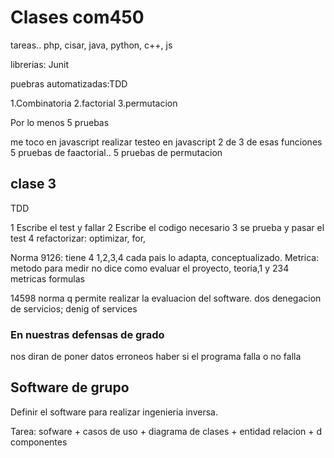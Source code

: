 # Clases com450

tareas.. php, cisar, java, python, c++, js

librerias: Junit

puebras automatizadas:TDD

1.Combinatoria
2.factorial
3.permutacion

Por lo menos 5 pruebas 

me toco en javascript realizar testeo en javascript
2 de 3 de esas funciones 
5 pruebas de faactorial.. 
5 pruebas de permutacion

## clase 3

TDD

1 Escribe el test y fallar
2 Escribe el codigo necesario 
3 se prueba y pasar el test
4 refactorizar: optimizar, for, 

Norma 9126: tiene 4 1,2,3,4
cada pais lo adapta, conceptualizado. Metrica: metodo para medir
no dice como evaluar el proyecto, teoria,1 y 234 metricas formulas 

14598 norma q permite realizar la evaluacion del software. 
dos denegacion de servicios; denig of services

### En nuestras defensas de grado

nos diran de poner datos erroneos haber si el programa falla o no falla 

## Software de grupo

Definir el software para realizar ingenieria inversa. 

Tarea: sofware + casos de uso + diagrama de clases + entidad relacion + d componentes
